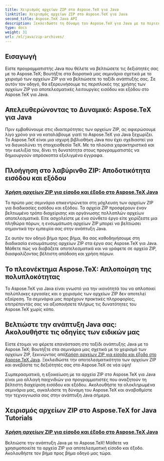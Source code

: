 ```yaml
---
title: Χειρισμός αρχείων ZIP στο Aspose.TeX για Java
linktitle: Χειρισμός αρχείων ZIP στο Aspose.TeX για Java
second_title: Aspose.TeX Java API
description: Ξεκλειδώστε τη δύναμη του Aspose.TeX για Java με τα περιεκτικά μας σεμινάρια σχετικά με το χειρισμό των αρχείων ZIP. Βελτιστοποιήστε τις διαδικασίες εισόδου και εξόδου απρόσκοπτα με καθοδήγηση.
type: docs
weight: 31
url: /el/java/zip-archives/
---
```

## Εισαγωγή

Είστε προγραμματιστής Java που θέλετε να βελτιώσετε τις δεξιότητές σας με το Aspose.TeX; Βουτήξτε στα διορατικά μας σεμινάρια σχετικά με το χειρισμό των αρχείων ZIP για να βελτιώσετε το ταξίδι ανάπτυξής σας. Σε αυτόν τον οδηγό, θα εξερευνήσουμε τις περιπλοκές της χρήσης των αρχείων ZIP για αποτελεσματικές λειτουργίες εισόδου και εξόδου στο Aspose.TeX για Java.

## Απελευθερώνοντας το Δυναμικό: Aspose.TeX για Java

Πριν εμβαθύνουμε στις ιδιαιτερότητες των αρχείων ZIP, ας αφιερώσουμε λίγο χρόνο για να καταλάβουμε γιατί το Aspose.TeX για Java ξεχωρίζει. Το Aspose.TeX είναι μια ισχυρή βιβλιοθήκη Java που έχει σχεδιαστεί για να διευκολύνει τη στοιχειοθεσία TeX. Με τα πλούσια χαρακτηριστικά και την ευελιξία του, δίνει τη δυνατότητα στους προγραμματιστές να δημιουργούν απρόσκοπτα εξελιγμένα έγγραφα.

## Πλοήγηση στο λαβύρινθο ZIP: Αποδοτικότητα εισόδου και εξόδου

### [Χρήση αρχείων ZIP για είσοδο και έξοδο στο Aspose.TeX Java](./zip-archives-input-output/)

Το πρώτο μας σεμινάριο επικεντρώνεται στη μόχλευση των αρχείων ZIP για διαδικασίες εισόδου και εξόδου. Τα αρχεία ZIP προσφέρουν έναν βελτιωμένο τρόπο διαχείρισης και οργάνωσης πολλαπλών αρχείων αποτελεσματικά. Είτε ασχολείστε με ένα σύνθετο έργο είτε χειρίζεστε μια πληθώρα πόρων, η ενσωμάτωση αρχείων ZIP μπορεί να βελτιώσει σημαντικά την εμπειρία σας στην ανάπτυξη Java.

Σε αυτόν τον οδηγό βήμα προς βήμα, θα σας καθοδηγήσουμε στη διαδικασία ενσωμάτωσης αρχείων ZIP στα έργα σας Aspose.TeX για Java. Μάθετε πώς να διαβάζετε αποτελεσματικά και να γράφετε σε αρχεία ZIP, διασφαλίζοντας βέλτιστη απόδοση και χρήση πόρων.

## Το πλεονέκτημα Aspose.TeX: Απλοποίηση της πολυπλοκότητας

Το Aspose.TeX για Java είναι γνωστό για την ικανότητά του να απλοποιεί πολύπλοκες εργασίες και ο χειρισμός των αρχείων ZIP δεν αποτελεί εξαίρεση. Τα σεμινάρια μας παρέχουν πρακτικές πληροφορίες, επιτρέποντάς σας να αξιοποιήσετε πλήρως τις δυνατότητες του Aspose.TeX χωρίς κόπο.

## Βελτιώστε την ανάπτυξη Java σας: Ακολουθήστε τις οδηγίες των ειδικών μας

Είστε έτοιμοι να φέρετε επανάσταση στο ταξίδι ανάπτυξης Java με το Aspose.TeX; Βουτήξτε στα σεμινάρια μας σχετικά με το χειρισμό των αρχείων ZIP, ξεκινώντας από[Χρήση αρχείων ZIP για είσοδο και έξοδο στο Aspose.TeX Java](./zip-archives-input-output/). Ξεκλειδώστε την αποτελεσματικότητα των αρχείων ZIP και ανεβάστε τις δεξιότητές σας στο Aspose.TeX σε νέα ύψη!

Συμπερασματικά, η εξοικείωση με τα αρχεία ZIP στο Aspose.TeX για Java είναι μια αλλαγή παιχνιδιών για προγραμματιστές που αναζητούν τη βέλτιστη διαχείριση εισόδου και εξόδου. Ακολουθήστε τα ολοκληρωμένα σεμινάρια μας, αγκαλιάστε τη δύναμη του Aspose.TeX και αναβαθμίστε την τεχνογνωσία σας στην ανάπτυξη Java σήμερα.
## Χειρισμός αρχείων ZIP στο Aspose.TeX for Java Tutorials
### [Χρήση αρχείων ZIP για είσοδο και έξοδο στο Aspose.TeX Java](./zip-archives-input-output/)
Βελτιώστε την ανάπτυξη Java με το Aspose.TeX! Μάθετε να χρησιμοποιείτε τα αρχεία ZIP για αποτελεσματική είσοδο και έξοδο. Ακολουθήστε τον βήμα προς βήμα οδηγό μας τώρα.
